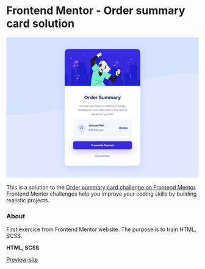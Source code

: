 # Frontend Mentor - Order summary card solution

![Design preview for the Order summary card coding challenge](./design/render.png)

This is a solution to the [Order summary card challenge on Frontend Mentor](https://www.frontendmentor.io/challenges/order-summary-component-QlPmajDUj). Frontend Mentor challenges help you improve your coding skills by building realistic projects. 

### About

First exercice from Frontend Mentor website. The purpose is to train HTML, SCSS.

**HTML, SCSS**

[Preview-site](https://florianjourde.github.io/Frontend-Mentor-1-Order-summary-component/)
